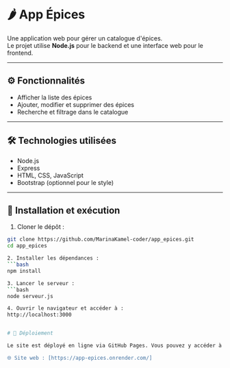 # 🌶️ App Épices

Une application web pour gérer un catalogue d'épices.  
Le projet utilise **Node.js** pour le backend et une interface web pour le frontend.

---

## ⚙️ Fonctionnalités

- Afficher la liste des épices
- Ajouter, modifier et supprimer des épices
- Recherche et filtrage dans le catalogue

---

## 🛠️ Technologies utilisées

- Node.js  
- Express  
- HTML, CSS, JavaScript  
- Bootstrap (optionnel pour le style)

---

## 🚀 Installation et exécution

1. Cloner le dépôt :
```bash
git clone https://github.com/MarinaKamel-coder/app_epices.git
cd app_epices

2. Installer les dépendances :
```bash
npm install

3. Lancer le serveur :
```bash
node serveur.js

4. Ouvrir le navigateur et accéder à :
http://localhost:3000


# 🚀 Déploiement

Le site est déployé en ligne via GitHub Pages. Vous pouvez y accéder à l'adresse suivante :

🌐 Site web : [https://app-epices.onrender.com/]

